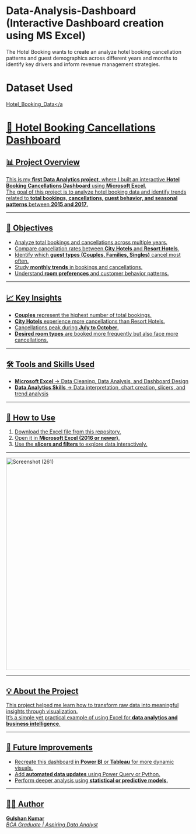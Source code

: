 # Data-Analysis-Dashboard (Interactive Dashboard creation using MS Excel)
The Hotel Booking wants to create an analyze hotel booking cancellation patterns and guest demographics across different years and months to identify key drivers and inform revenue management strategies.

# Dataset Used
<a href="https://github.com/Gulshan394/Data-Analysis-Dashboard/blob/main/Hotel_Booking.xlsx">Hotel_Booking_Data</a

# 🏨 Hotel Booking Cancellations Dashboard  

## 📊 Project Overview  
This is my **first Data Analytics project**, where I built an interactive **Hotel Booking Cancellations Dashboard** using **Microsoft Excel**.  
The goal of this project is to analyze hotel booking data and identify trends related to **total bookings, cancellations, guest behavior, and seasonal patterns** between **2015 and 2017**.  

---

## 🎯 Objectives  
- Analyze total bookings and cancellations across multiple years.  
- Compare cancellation rates between **City Hotels** and **Resort Hotels**.  
- Identify which **guest types (Couples, Families, Singles)** cancel most often.  
- Study **monthly trends** in bookings and cancellations.  
- Understand **room preferences** and customer behavior patterns.  

---

## 📈 Key Insights  
- **Couples** represent the highest number of total bookings.  
- **City Hotels** experience more cancellations than Resort Hotels.  
- Cancellations peak during **July to October**.  
- **Desired room types** are booked more frequently but also face more cancellations.  

---

## 🛠 Tools and Skills Used  
- **Microsoft Excel** → Data Cleaning, Data Analysis, and Dashboard Design  
- **Data Analytics Skills** → Data interpretation, chart creation, slicers, and trend analysis  

---

## 📂 How to Use  
1. Download the Excel file from this repository.  
2. Open it in **Microsoft Excel (2016 or newer)**.  
3. Use the **slicers and filters** to explore data interactively.  

---

<img width="1546" height="581" alt="Screenshot (261)" src="https://github.com/user-attachments/assets/d6fe9200-3ce2-45f2-a8e9-20e0c8c6b62a" />


---

## 💡 About the Project  
This project helped me learn how to transform raw data into meaningful insights through visualization.  
It’s a simple yet practical example of using Excel for **data analytics and business intelligence**.  

---

## 🚀 Future Improvements  
- Recreate this dashboard in **Power BI** or **Tableau** for more dynamic visuals.  
- Add **automated data updates** using Power Query or Python.  
- Perform deeper analysis using **statistical or predictive models**.  

---

## 🧑‍💻 Author  
**Gulshan Kumar**  
_BCA Graduate | Aspiring Data Analyst_  
